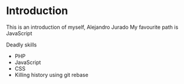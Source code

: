 Introduction
==========

This is an introduction of myself, Alejandro Jurado
My favourite path is JavaScript

Deadly skills
* PHP
* JavaScript
* CSS
* Killing history using git rebase
